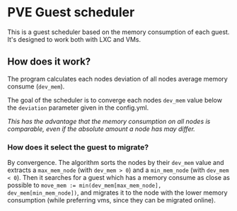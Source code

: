 # PVE Guest scheduler

This is a guest scheduler based on the memory consumption of each guest.
It's designed to work both with LXC and VMs.

## How does it work?

The program calculates each nodes deviation of all nodes average memory consume (`dev_mem`).

The goal of the scheduler is to converge each nodes `dev_mem` value below the `deviation` parameter given in the config.yml.

_This has the advantage that the memory consumption on all nodes is comparable, even if the absolute amount a node has may differ._

### How does it select the guest to migrate?

By convergence. The algorithm sorts the nodes by their `dev_mem` value and extracts a `max_mem_node` (with `dev_mem > 0`) and a `min_mem_node` (with `dev_mem < 0`).
Then it searches for a guest which has a memory consume as close as possible to `move_mem := min(dev_mem[max_mem_node], dev_mem[min_mem_node])`, and migrates it to the node with the lower memory consumption (while preferring vms, since they can be migrated online).